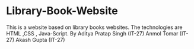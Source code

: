 # Library-Book-Website
This is a website based on library books websites. The technologies are HTML ,CSS , Java-Script.
By Aditya Pratap Singh (IT-27)
Anmol Tomar (IT-27)
Akash Gupta (IT-27)
